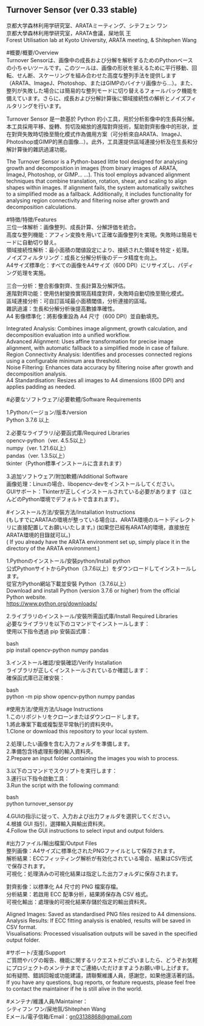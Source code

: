 ## Turnover Sensor (ver 0.33 stable)

京都大学森林利用学研究室、ARATAミーティング、シテフェン ワン  
京都大學森林利用學研究室，ARATA會議，屎地氛 王  
Forest Utilisation lab at Kyoto University, ARATA meeting, & Shitephen Wang  
  
  
#概要/概要/Overview  
Turnover Sensorは、画像中の成長および分解を解析するためのPythonベースの小ちゃいツールです。このツールは、画像の形状を揃えるために平行移動、回転、せん断、スケーリングを組み合わせた高度な整列手法を提供します（ARATA、ImageJ、Photoshop、またはGIMPのバイナリ画像から…）。また、整列が失敗した場合には簡易的な整列モードに切り替えるフォールバック機能を備えています。さらに、成長および分解計算後に領域接続性の解析とノイズフィルタリングを行います。  
  
Turnover Sensor 是一款基於 Python 的小工具，用於分析影像中的生長與分解。本工具採用平移、旋轉、剪切及縮放的進階對齊技術，幫助對齊影像中的形狀，並在對齊失敗時切換至簡化模式作為備用方案（可分析來自ARATA、ImageJ、Photoshop或GIMP的黑白圖像...）。此外，工具還提供區域連接分析及在生長和分解計算後的雜訊過濾功能。  
  
The Turnover Sensor is a Python-based little tool designed for analysing growth and decomposition in images (from binary images of ARATA, ImageJ, Photoshop, or GIMP... ...). This tool employs advanced alignment techniques that combine translation, rotation, shear, and scaling to align shapes within images. If alignment fails, the system automatically switches to a simplified mode as a fallback. Additionally, it includes functionality for analysing region connectivity and filtering noise after growth and decomposition calculations.  
  
  
#特徴/特徴/Features  
三位一体解析：画像整列、成長計算、分解評価を統合。  
高度な整列機能：アフィン変換を用いて正確な画像整列を実現。失敗時は簡易モードに自動切り替え。  
領域接続性解析：最小面積の閾値設定により、接続された領域を特定・処理。  
ノイズフィルタリング：成長と分解分析後のデータ精度を向上。  
A4サイズ標準化：すべての画像をA4サイズ（600 DPI）にリサイズし、パディング処理を実施。  
  
三合一分析：整合影像對齊、生長計算及分解評估。  
進階對齊功能：使用仿射變換實現高精度對齊，失敗時自動切換至簡化模式。  
區域連接分析：可自訂區域最小面積閾值，分析連接的區域。  
雜訊過濾：生長和分解分析後提高數據準確性。  
A4 影像標準化：將影像重設為 A4 尺寸（600 DPI）並自動填充。  
  
Integrated Analysis: Combines image alignment, growth calculation, and decomposition evaluation into a unified workflow.  
Advanced Alignment: Uses affine transformation for precise image alignment, with automatic fallback to a simplified mode in case of failure.  
Region Connectivity Analysis: Identifies and processes connected regions using a configurable minimum area threshold.  
Noise Filtering: Enhances data accuracy by filtering noise after growth and decomposition analysis.  
A4 Standardisation: Resizes all images to A4 dimensions (600 DPI) and applies padding as needed.  
  
  
#必要なソフトウェア/必要軟體/Software Requirements  

1.Pythonバージョン/版本/version  
Python 3.7.6 以上  
  
2.必要なライブラリ/必要函式庫/Required Libraries  
opencv-python（ver. 4.5.5以上）  
numpy（ver. 1.21.6以上）  
pandas（ver. 1.3.5以上）  
tkinter（Python標準インストールに含まれます）  
  
3.追加ソフトウェア/附加軟體/Additional Software  
画像処理：Linuxの場合、libopencv-devをインストールしてください。  
GUIサポート：Tkinterが正しくインストールされている必要があります（ほとんどのPython環境でデフォルトで含まれます）。  
  
  
#インストール方法/安裝方法/Installation Instructions  
(もしすでにARATAの環境が整っている場合は、ARATA環境のルートディレクトリに直接配置してお願いいたします。)
(如果您已經有ARATA的環境，直接放在ARATA環境的目錄就可以。)  
( If you already have the ARATA environment set up, simply place it in the directory of the ARATA environment.)  
  
1.Pythonのインストール/安裝python/Install python  
公式PythonサイトからPython（3.7.6以上）をダウンロードしてインストールします。  
從官方Python網站下載並安裝 Python（3.7.6以上）  
Download and install Python (version 3.7.6 or higher) from the official Python website.  
https://www.python.org/downloads/  
  
2.ライブラリのインストール/安裝所需函式庫/Install Required Libraries  
必要なライブラリを以下のコマンドでインストールします：  
使用以下指令透過 pip 安裝函式庫：  
  
bash  
pip install opencv-python numpy pandas  
  
  
3.インストール確認/安裝確認/Verify Installation  
ライブラリが正しくインストールされているか確認します：  
確保函式庫已正確安裝：  
  
bash  
python -m pip show opencv-python numpy pandas  
  
  
#使用方法/使用方法/Usage Instructions  
1.このリポジトリをクローンまたはダウンロードします。  
1.將此專案下載或複製至平常執行的資料夾中。  
1.Clone or download this repository to your local system.  
  
2.処理したい画像を含む入力フォルダを準備します。  
2.準備包含待處理影像的輸入資料夾。  
2.Prepare an input folder containing the images you wish to process.  
  
3.以下のコマンドでスクリプトを実行します：  
3.運行以下指令啟動工具：  
3.Run the script with the following command:  
  
bash  
python turnover_sensor.py  
  
  
4.GUIの指示に従って、入力および出力フォルダを選択してください。  
4.根據 GUI 指引，選擇輸入與輸出資料夾。  
4.Follow the GUI instructions to select input and output folders.  
  
  
#出力ファイル/輸出檔案/Output Files  
整列画像：A4サイズに標準化されたPNGファイルとして保存されます。  
解析結果：ECCフィッティング解析が有効化されている場合、結果はCSV形式で保存されます。  
可視化：処理済みの可視化結果は指定した出力フォルダに保存されます。  
  
對齊影像：以標準化 A4 尺寸的 PNG 檔案存檔。  
分析結果：若啟用 ECC 配準分析，結果將保存為 CSV 格式。  
可視化輸出：處理後的可視化結果存儲於指定的輸出資料夾。  
  
Aligned Images: Saved as standardised PNG files resized to A4 dimensions.  
Analysis Results: If ECC fitting analysis is enabled, results will be saved in CSV format.  
Visualisations: Processed visualisation outputs will be saved in the specified output folder.  
  
  
#サポート/支援/Support  
ご質問やバグの報告、機能に関するリクエストがございましたら、どうぞお気軽にプロジェクトのメンテナまでご連絡いただけますようお願い申し上げます。  
如有疑問、錯誤回報或功能建議，請聯繫維護人員，感謝您，如果他還活著的話。  
If you have any questions, bug reports, or feature requests, please feel free to contact the maintainer if he is still alive in the world.  
  
#メンテナ/維護人員/Maintainer：  
シティフン ワン/屎地氛/Shitephen Wang  
Eメール/電子信箱/Email：gn03138868@gmail.com  
